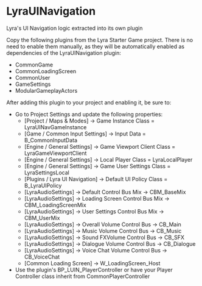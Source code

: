 # LyraUINavigation
Lyra's UI Navigation logic extracted into its own plugin

Copy the following plugins from the Lyra Starter Game project. There is no need to enable them manually, as they will be automatically enabled as dependencies of the LyraUINavigation plugin:
- CommonGame
- CommonLoadingScreen
- CommonUser
- GameSettings
- ModularGameplayActors

After adding this plugin to your project and enabling it, be sure to:
- Go to Project Settings and update the following properties:
  - [Project / Maps & Modes] -> Game Instance Class = LyraUINavGameInstance
  - [Game / Common Input Settings] -> Input Data = B_CommonInputData
  - [Engine / General Settings] -> Game Viewport Client Class = LyraGameViewportClient
  - [Engine / General Settings] -> Local Player Class = LyraLocalPlayer
  - [Engine / General Settings] -> Game User Settings Class = LyraSettingsLocal
  - [Plugins / Lyra UI Navigation] -> Default UI Policy Class = B_LyraUIPolicy
  - [LyraAudioSettings] -> Default Control Bus Mix -> CBM_BaseMix
  - [LyraAudioSettings] -> Loading Screen Control Bus Mix -> CBM_LoadingScreenMix
  - [LyraAudioSettings] -> User Settings Control Bus Mix -> CBM_UserMix
  - [LyraAudioSettings] -> Overall Volume Control Bus -> CB_Main
  - [LyraAudioSettings] -> Music Volume Control Bus -> CB_Music
  - [LyraAudioSettings] -> Sound FXVolume Control Bus -> CB_SFX
  - [LyraAudioSettings] -> Dialogue Volume Control Bus -> CB_Dialogue
  - [LyraAudioSettings] -> Voice Chat Volume Control Bus -> CB_VoiceChat
  - [Common Loading Screen] -> W_LoadingScreen_Host
- Use the plugin's BP_LUIN_PlayerController or have your Player Controller class inherit from CommonPlayerController
